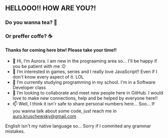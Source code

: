 ## HELLOOO!! HOW ARE YOU?!
### Do you wanna tea? 🍵
### Or preffer coffe? ☕

#### Thanks for coming here btw! Please take your time!!

- 👋 Hi, I’m Aurora. I am new in the prograaming area so... I'll be happy if you be patient with me :D
- 👀 I’m interested in games, series and I really love JavaScript!! Even if I don't know every aspect of it. LOL
- 🌱 I’m currently studying programming in my school. I'm in a Software Developer class 
- 💞️ I’m looking to collaborate and meet new people here in GitHub. I would love to make new connections, help and be helped by everyone here!!
- 📫 Well, I think it isn'r safe to share personal numbers here... Soo... If you wanna talk about some code, just reach me in auro.kruschewsky@gmail.com

English isn't my native language so... Sorry if I commited any grammar mistakes.

<!---
AurorinhaBoreal/AurorinhaBoreal is a ✨ special ✨ repository because its `README.md` (this file) appears on your GitHub profile.
You can click the Preview link to take a look at your changes.
--->
